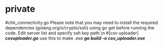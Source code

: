 # private
#chk_connectivity.go
Please note that you may need to install the required dependencies (golang.org/x/crypto/ssh) using go get before running the code.
Edit server list and specify ssh key path.\n
#[csv uploader]
***csvuploader.go***
use this to make .exe 
***go build -o csv_uploader.exe***
